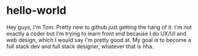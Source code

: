 # hello-world
Hey guys, I'm Tom. Pretty new to github just getting the hang of it. I'm not exactly a coder but I'm trying to learn front end because I do UX/UI and web design, which I would say I'm pretty good at. My goal is to become a full stack dev and full stack designer, whatever that is hha.
